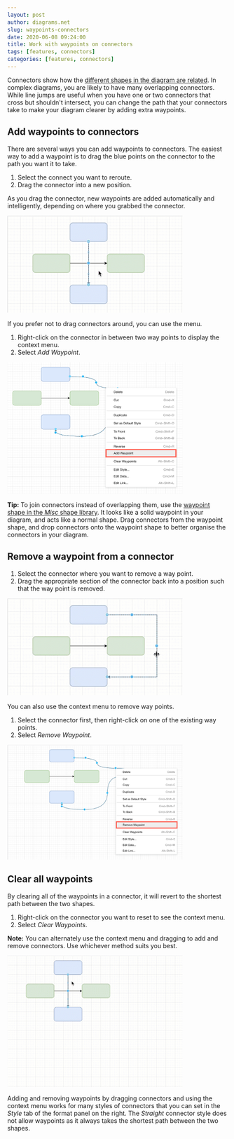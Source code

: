 ```yaml
---
layout: post
author: diagrams.net
slug: waypoints-connectors
date: 2020-06-08 09:24:00
title: Work with waypoints on connectors
tags: [features, connectors]
categories: [features, connectors]
---
```


Connectors show how the [different shapes in the diagram are related](/blog/connect-shapes.html). In complex diagrams, you are likely to have many overlapping connectors. While line jumps are useful when you have one or two connectors that cross but shouldn't intersect, you can change the path that your connectors take to make your diagram clearer by adding extra waypoints.

## Add waypoints to connectors

There are several ways you can add waypoints to connectors. The easiest way to add a waypoint is to drag the blue points on the connector to the path you want it to take.

1. Select the connect you want to reroute.
2. Drag the connector into a new position.

As you drag the connector, new waypoints are added automatically and intelligently, depending on where you grabbed the connector.

<img src="/assets/img/blog/waypoints-drag-more.gif" style="width=100%;max-width:400px;height:auto;" alt="Drag the connector to automatically add waypoints">

If you prefer not to drag connectors around, you can use the menu.

1. Right-click on the connector in between two way points to display the context menu.
2. Select _Add Waypoint_.

<img src="/assets/img/blog/waypoints-add-context-menu.png" style="width=100%;max-width:400px;height:auto;" alt="Use the context menu to add waypoints to a connector">

**Tip:** To join connectors instead of overlapping them, use the [waypoint shape in the _Misc_ shape library](/blog/waypoint-shape.html). It looks like a solid waypoint in your diagram, and acts like a normal shape. Drag connectors from the waypoint shape, and drop connectors onto the waypoint shape to better organise the connectors in your diagram.

## Remove a waypoint from a connector

1. Select the connector where you want to remove a way point.
2. Drag the appropriate section of the connector back into a position such that the way point is removed.

<img src="/assets/img/blog/waypoints-drag-remove.gif" style="width=100%;max-width:400px;height:auto;" alt="Drag the connector back to remove waypoints">

You can also use the context menu to remove way points.

1. Select the connector first, then right-click on one of the existing way points.
2. Select _Remove Waypoint_.

<img src="/assets/img/blog/waypoints-remove-context-menu.png" style="width=100%;max-width:400px;height:auto;" alt="Use the context menu to remove a waypoint from a connector">

## Clear all waypoints

By clearing all of the waypoints in a connector, it will revert to the shortest path between the two shapes.

1. Right-click on the connector you want to reset to see the context menu.
2. Select _Clear Waypoints_.

**Note:** You can alternately use the context menu and dragging to add and remove connectors. Use whichever method suits you best.

<img src="/assets/img/blog/waypoints-clear.gif" style="width=100%;max-width:400px;height:auto;" alt="Use the context menu to clear all waypoints on a connector">

Adding and removing waypoints by dragging connectors and using the context menu works for many styles of connectors that you can set in the _Style_ tab of the format panel on the right. The _Straight_ connector style does not allow waypoints as it always takes the shortest path between the two shapes.
